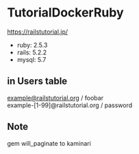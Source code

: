 # TutorialDockerRuby
https://railstutorial.jp/
  
- ruby: 2.5.3
- rails: 5.2.2
- mysql: 5.7

## in Users table
example@railstutorial.org / foobar  
example-[1-99]@railstutorial.org / password  

## Note
gem will_paginate to kaminari
